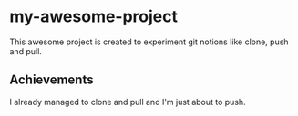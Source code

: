 # my-awesome-project
This awesome project is created to experiment git notions like clone, push and pull.

## Achievements

I already managed to clone and pull and I'm just about to push.
